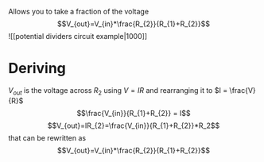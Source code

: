 Allows you to take a fraction of the voltage
$$V_{out}=V_{in}*\frac{R_{2}}{R_{1}+R_{2}}$$
![[potential dividers circuit example|1000]]
# Deriving
$V_{out}$ is the voltage across $R_{2}$
using $V = IR$ and rearranging it to $I = \frac{V}{R}$ 
$$\frac{V_{in}}{R_{1}+R_{2}} = I$$
$$V_{out}=IR_{2}=\frac{V_{in}}{R_{1}+R_{2}}*R_2$$
that can be rewritten as 
$$V_{out}=V_{in}*\frac{R_{2}}{R_{1}+R_{2}}$$